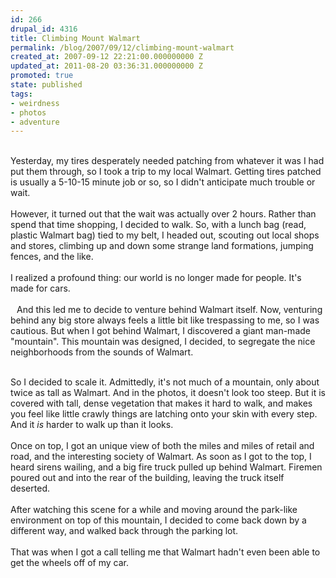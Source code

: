 ```yaml
---
id: 266
drupal_id: 4316
title: Climbing Mount Walmart
permalink: /blog/2007/09/12/climbing-mount-walmart
created_at: 2007-09-12 22:21:00.000000000 Z
updated_at: 2011-08-20 03:36:31.000000000 Z
promoted: true
state: published
tags:
- weirdness
- photos
- adventure
---
```

<a href="http://bp0.blogger.com/_RkQnU8sPjpM/Rugr0wojh0I/AAAAAAAAABQ/xrhBPj3ejj4/s1600-h/noname"><img style="float:right;cursor:pointer;margin:0 0 10px 10px;" src="http://bp0.blogger.com/_RkQnU8sPjpM/Rugr0wojh0I/AAAAAAAAABQ/xrhBPj3ejj4/s320/noname" alt="" border="0" /></a><br />Yesterday, my tires desperately needed patching from whatever it was I had put them through, so I took a trip to my local Walmart. Getting tires patched is usually a 5-10-15 minute job or so, so I didn't anticipate much trouble or wait.<br /><br />However, it turned out that the wait was actually over 2 hours. Rather than spend that time shopping, I decided to walk. So, with a lunch bag (read, plastic Walmart bag) tied to my belt, I headed out, scouting out local shops and stores, climbing up and down some strange land formations, jumping fences, and the like.<br /><br />I realized a profound thing: our world is no longer made for people. It's made for cars.<br /><br /><a href="http://bp2.blogger.com/_RkQnU8sPjpM/Rugq2QojhyI/AAAAAAAAABA/h3TjGqSuIjo/s1600-h/PICT0586.JPG"><img style="float:left;cursor:pointer;margin:0 10px 10px 0;" src="http://bp2.blogger.com/_RkQnU8sPjpM/Rugq2QojhyI/AAAAAAAAABA/h3TjGqSuIjo/s320/PICT0586.JPG" alt="" border="0" /></a>And this led me to decide to venture behind Walmart itself. Now, venturing behind any big store always feels a little bit like trespassing to me, so I was cautious. But when I got behind Walmart, I discovered a giant man-made "mountain". This mountain was designed, I decided, to segregate the nice neighborhoods from the sounds of Walmart.<br /><br /><div style="text-align:left;">So I decided to scale it. Admittedly, it's not much of a mountain, only about twice as tall as Walmart. And in the photos, it doesn't look too steep. But it is covered with tall, dense vegetation that makes it hard to walk, and makes you feel like little crawly things are latching onto your skin with every step. And it <span style="font-style:italic;">is</span> harder to walk up than it looks.</div><br /><a href="http://bp0.blogger.com/_RkQnU8sPjpM/RugrOwojhzI/AAAAAAAAABI/zrfRb_SA8OY/s1600-h/noname%286%29.jpg"><img style="float:right;cursor:pointer;margin:0 0 10px 10px;" src="http://bp0.blogger.com/_RkQnU8sPjpM/RugrOwojhzI/AAAAAAAAABI/zrfRb_SA8OY/s320/noname%286%29.jpg" alt="" border="0" /></a>Once on top, I got an unique view of both the miles and miles of retail and road, and the interesting society of Walmart. As soon as I got to the top, I heard sirens wailing, and a big fire truck pulled up behind Walmart. Firemen poured out and into the rear of the building, leaving the truck itself deserted.<br /><br />After watching this scene for a while and moving around the park-like environment on top of this mountain, I decided to come back down by a different way, and walked back through the parking lot.<br /><br />That was when I got a call telling me that Walmart hadn't even been able to get the wheels off of my car.<br /><br /><a href="http://bp0.blogger.com/_RkQnU8sPjpM/RugsDwojh1I/AAAAAAAAABY/sb05_4X67HA/s1600-h/noname%283%29.jpg"><img style="display:block;text-align:center;cursor:pointer;margin:0 auto 10px;" src="http://bp0.blogger.com/_RkQnU8sPjpM/RugsDwojh1I/AAAAAAAAABY/sb05_4X67HA/s320/noname%283%29.jpg" alt="" border="0" /></a><br /><a href="http://bp0.blogger.com/_RkQnU8sPjpM/Rugsmwojh2I/AAAAAAAAABg/MinlOAEzIWw/s1600-h/noname%287%29"><img style="display:block;text-align:center;cursor:pointer;margin:0 auto 10px;" src="http://bp0.blogger.com/_RkQnU8sPjpM/Rugsmwojh2I/AAAAAAAAABg/MinlOAEzIWw/s320/noname%287%29" alt="" border="0" /></a>
